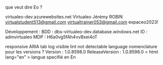 que veut dire Eo ? 


virtualeo-dev.azurewebsites.net
    Virtualeo
    Jérémy ROBIN
    virtualstudent513@gmail.com
    virtualtrainer053@gmail.com
    expaceo2023!

Développement :
    BDD : dbs-virtualeo-dev.database.windows.net
    ID : admvirtualeo
    MDP : H6a0vg5fAh4vvBxei4oT



responsive
ARIA tab 
log visible lint
not detectable language
nomenclature pour les versions ? 
    Version : 1.0.8598.0
    ReleaseVersion : 1.0.8598.0
< html lang="en" > langue specifié en En